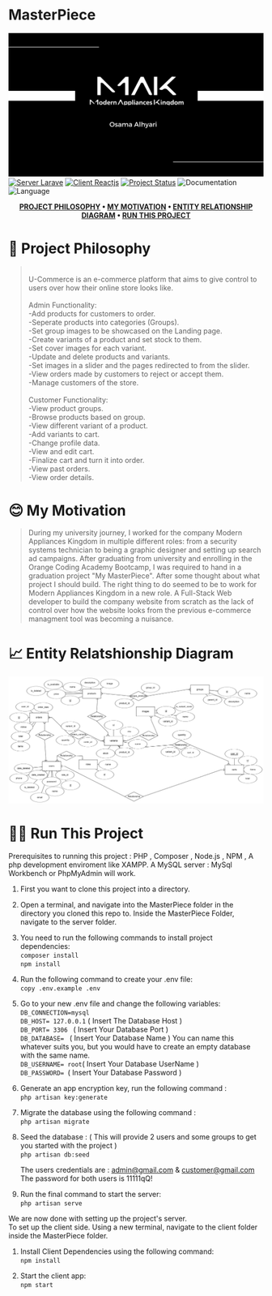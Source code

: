 # MasterPiece



![Project Logo](./images/logo.png)
[![Server Larave](https://img.shields.io/badge/Server-Laravel-1f425f.svg)](https://laravel.com/)
[![Client Reactjs](https://img.shields.io/badge/Client-Reactjs-11cc33.svg)](https://react.dev/)
[![Project Status](https://img.shields.io/badge/Project%20Status-In%20Development-794c3c.svg)](https://github.com/osama-alhyari/MasterPiece/commits/main/)
![Documentation](https://img.shields.io/badge/Documentation-In%20Progress-11ccd3.svg)
![Language](https://img.shields.io/badge/Languages%20Supported-English-9e45d1.svg)

<div align="center">

**[PROJECT PHILOSOPHY](https://github.com/osama-alhyari/MasterPiece?tab=readme-ov-file#-project-philosophy) • 
[MY MOTIVATION](https://github.com/osama-alhyari/MasterPiece?tab=readme-ov-file#-my-motivation) • 
[ENTITY RELATIONSHIP DIAGRAM](https://github.com/osama-alhyari/MasterPiece?tab=readme-ov-file#-entity-relatshionship-diagram) • 
[RUN THIS PROJECT](https://github.com/osama-alhyari/MasterPiece?tab=readme-ov-file#%EF%B8%8F-run-this-project)**

</div>

# 🧐 Project Philosophy

><br>
> U-Commerce is an e-commerce platform that aims to give control to users over how their online store looks like.<br>
><br>
>Admin Functionality: <br>
>-Add products for customers to order.<br>
>-Seperate products into categories (Groups).<br>
>-Set group images to be showcased on the Landing page.<br>
>-Create variants of a product and set stock to them.<br>
>-Set cover images for each variant.<br>
>-Update and delete products and variants.<br>
>-Set images in a slider and the pages redirected to from the slider.<br>
>-View orders made by customers to reject or accept them.<br>
>-Manage customers of the store.<br>
> <br>
>Customer Functionality:<br>
>-View product groups.<br>
>-Browse products based on group.<br>
>-View different variant of a product.<br>
>-Add variants to cart.<br>
>-Change profile data.<br>
>-View and edit cart.<br>
>-Finalize cart and turn it into order.<br>
>-View past orders.<br>
>-View order details.<br>

# 😊 My Motivation


>During my university journey, I worked for the company Modern Appliances Kingdom in multiple different roles: from a security systems technician to being a graphic designer and setting up search ad campaigns. After graduating from university and enrolling in the Orange Coding Academy Bootcamp, I was required to hand in a graduation project "My MasterPiece". After some thought about what project I should build. The right thing to do seemed to be to work for Modern Appliances Kingdom in a new role. A Full-Stack Web developer to build the company website from scratch as the lack of control over how the website looks from the previous e-commerce managment tool was becoming a nuisance.


# 📈 Entity Relatshionship Diagram
![ER Diagram](./images/Erd.png)

# 🏃‍♂️ Run This Project
Prerequisites to running this project : PHP , Composer , Node.js , NPM , A php development enviroment like XAMPP. A MySQL server : MySql Workbench or PhpMyAdmin will work.

1) First you want to clone this project into a directory.

2) Open a terminal, and navigate into the MasterPiece folder in the directory you cloned this repo to. Inside the MasterPiece Folder, navigate to the server folder.

3) You need to run the following commands to install project dependencies:     
   `composer install`    
   `npm install `    
   
4) Run the following command to create your .env file:      
   `copy .env.example .env`
   
5) Go to your new .env file and change the following variables:     
   `DB_CONNECTION=mysql`    
   `DB_HOST= 127.0.0.1` ( Insert The Database Host )     
   `DB_PORT= 3306 ` ( Insert Your Database Port )      
   `DB_DATABASE= ` ( Insert Your Database Name ) You can name this whatever suits you, but you would have to create an empty database with the same name.     
   `DB_USERNAME= root`( Insert Your Database UserName )     
   `DB_PASSWORD= `( Insert Your Database Password )     

7) Generate an app encryption key, run the following command :      
   `php artisan key:generate`

8) Migrate the database using the following command :      
   `php artisan migrate`

9) Seed the database : ( This will provide 2 users and some groups to get you started with the project )       
   `php artisan db:seed`

   The users credentials are : admin@gmail.com & customer@gmail.com       
   The password for both users is 11111qQ!

10) Run the final command to start the server:        
   `php artisan serve`
   
We are now done with setting up the project's server.        
To set up the client side. Using a new terminal, navigate to the client folder inside the MasterPiece folder.

1) Install Client Dependencies using the following command:       
   `npm install`

2) Start the client app:       
    `npm start`
   

